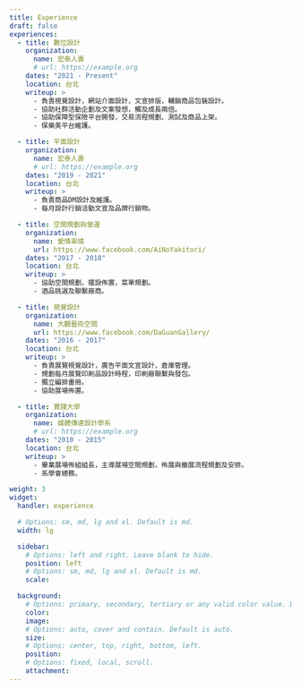```yaml
---
title: Experience
draft: false
experiences:
  - title: 數位設計
    organization:
      name: 宏泰人壽
      # url: https://example.org
    dates: "2021 - Present"
    location: 台北
    writeup: >
      - 負責視覺設計，網站介面設計，文宣排版，輔銷商品包裝設計。
      - 協助社群活動企劃及文案發想，觸及成長兩倍。
      - 協助保障型保險平台開發，交易流程規劃、測試及商品上架。
      - 保樂美平台維護。

  - title: 平面設計
    organization:
      name: 宏泰人壽
      # url: https://example.org
    dates: "2019 - 2021"
    location: 台北
    writeup: >
      - 負責商品DM設計及維護。
      - 每月設計行銷活動文宣及品牌行銷物。

  - title: 空間規劃與營運
    organization:
      name: 愛情串燒
      url: https://www.facebook.com/AiNoYakitori/
    dates: "2017 - 2018"
    location: 台北
    writeup: >
      - 協助空間規劃，擺設佈置，菜單規劃。
      - 酒品挑選及聯繫廠商。

  - title: 視覺設計
    organization:
      name: 大觀藝術空間
      url: https://www.facebook.com/DaGuanGallery/
    dates: "2016 - 2017"
    location: 台北
    writeup: >
      - 負責展覽視覺設計，廣告平面文宣設計，倉庫管理。
      - 規劃每月展覽印刷品設計時程，印刷廠聯繫與發包。
      - 獨立編排畫冊。
      - 協助展場佈置。

  - title: 實踐大學
    organization:
      name: 媒體傳達設計學系
      # url: https://example.org
    dates: "2010 - 2015"
    location: 台北
    writeup: >
      - 畢業展場佈組組長，主導展場空間規劃，佈展與撤展流程規劃及安排。
      - 系學會總務。

weight: 3
widget:
  handler: experience

  # Options: sm, md, lg and xl. Default is md.
  width: lg

  sidebar:
    # Options: left and right. Leave blank to hide.
    position: left
    # Options: sm, md, lg and xl. Default is md.
    scale:

  background:
    # Options: primary, secondary, tertiary or any valid color value. Default is primary.
    color:
    image:
    # Options: auto, cover and contain. Default is auto.
    size:
    # Options: center, top, right, bottom, left.
    position:
    # Options: fixed, local, scroll.
    attachment:
---
```


